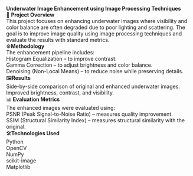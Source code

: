 
**Underwater Image Enhancement using Image Processing Techniques**  
📌 **Project Overview**  
This project focuses on enhancing underwater images where visibility and color balance are often degraded due to poor lighting and scattering. The goal is to improve image quality using image processing techniques and evaluate the results with standard metrics.  
⚙️**Methodology**  
The enhancement pipeline includes:  
Histogram Equalization – to improve contrast.  
Gamma Correction – to adjust brightness and color balance.  
Denoising (Non-Local Means) – to reduce noise while preserving details.  
🖼️**Results**  
Side-by-side comparison of original and enhanced underwater images.  
Improved brightness, contrast, and visibility.  
📊 **Evaluation Metrics**  
The enhanced images were evaluated using:  
PSNR (Peak Signal-to-Noise Ratio) – measures quality improvement.  
SSIM (Structural Similarity Index) – measures structural similarity with the original.    
🛠️**Technologies Used**   
Python  
OpenCV  
NumPy  
scikit-image  
Matplotlib
